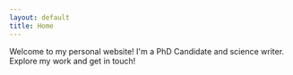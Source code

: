 ```yaml
---
layout: default
title: Home
---
```

Welcome to my personal website! 
I'm a PhD Candidate and science writer. 
Explore my work and get in touch!

